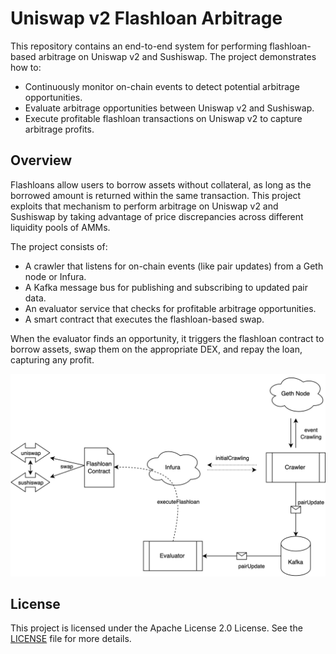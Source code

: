 # Uniswap v2 Flashloan Arbitrage

This repository contains an end-to-end system for performing flashloan-based arbitrage on Uniswap v2 and Sushiswap. The project demonstrates how to:

- Continuously monitor on-chain events to detect potential arbitrage opportunities.
- Evaluate arbitrage opportunities between Uniswap v2 and Sushiswap.
- Execute profitable flashloan transactions on Uniswap v2 to capture arbitrage profits.

## Overview

Flashloans allow users to borrow assets without collateral, as long as the borrowed amount is returned within the same transaction. This project exploits that mechanism to perform arbitrage on Uniswap v2 and Sushiswap by taking advantage of price discrepancies across different liquidity pools of AMMs.

The project consists of:

- A crawler that listens for on-chain events (like pair updates) from a Geth node or Infura.
- A Kafka message bus for publishing and subscribing to updated pair data.
- An evaluator service that checks for profitable arbitrage opportunities.
- A smart contract that executes the flashloan-based swap.

When the evaluator finds an opportunity, it triggers the flashloan contract to borrow assets, swap them on the appropriate DEX, and repay the loan, capturing any profit.

![Top-Level Architecture](diagrams/top_level_architecture.png)

## License

This project is licensed under the Apache License 2.0 License. See the [LICENSE](https://www.apache.org/licenses/LICENSE-2.0) file for more details.


